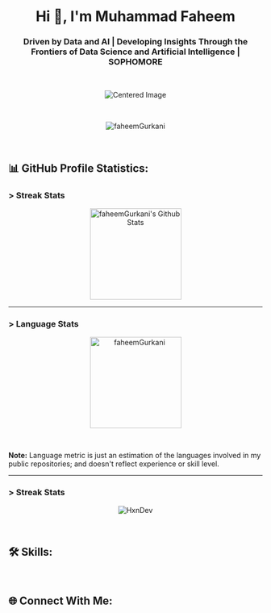 <h1 align="center">Hi 👋, I'm Muhammad Faheem</h1>
<h3 align="center">Driven by Data and AI | Developing Insights Through the Frontiers of Data Science and Artificial Intelligence | SOPHOMORE</h3>

<br>

<p align="center"><img style="max-width: 100%; max-height: 100%;" src="https://github.com/faheemGurkani/faheemGurkani/assets/137767435/57589493-cc65-448d-a212-f6320876dcb1" alt="Centered Image"></p>

<br>

<p align="center"> <img src="https://komarev.com/ghpvc/?username=faheemgurkani&label=Profile%20Views&color=0e75b6&style=flat-square" alt="faheemGurkani"/></p>

<br>

<h2 align="left">📊 GitHub Profile Statistics:</h2>

<h3>> Streak Stats</h3>
<p align="center">
  <a href="https://github.com/anuraghazra/github-readme-stats">
    <img height="181px" alt="faheemGurkani's Github Stats" src="https://github-readme-stats.vercel.app/api?username=faheemgurkani&show_icons=true&count_private=true&theme=algolia">
  </a>
</p>

<hr>

<h3>> Language Stats</h3>
<p align="center">
  <img height="181px" src="https://github-readme-stats.vercel.app/api/top-langs?username=faheemgurkani&show_icons=true&locale=en&layout=compact&theme=algolia" alt="faheemGurkani">
</p>

<br>

<p align="left"><b>Note:</b> Language metric is just an estimation of the languages involved in my public repositories; and doesn't reflect experience or skill level.</p>

<hr>

<h3>> Streak Stats</h3>
<p align="center">
  <img src="https://github-readme-streak-stats.herokuapp.com/?user=HxnDev&theme=algolia" alt="HxnDev"  />
</p>

<br>

<h2 align="left">🛠️ Skills:</h2>

<br>

<h2 align="left">🌐 Connect With Me:</h2>

<br>
